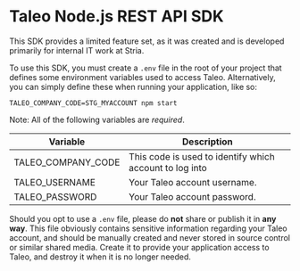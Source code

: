 Taleo Node.js REST API SDK
==========================

This SDK provides a limited feature set, as it was created and is developed primarily for internal IT work at Stria.

To use this SDK, you must create a `.env` file in the root of your project that defines some environment variables used to access Taleo. Alternatively, you can simply define these when running your application, like so:

```
TALEO_COMPANY_CODE=STG_MYACCOUNT npm start
```

Note: All of the following variables are *required*.

| Variable | Description |
|----------|-------------|
| TALEO_COMPANY_CODE | This code is used to identify which account to log into |
| TALEO_USERNAME | Your Taleo account username. |
| TALEO_PASSWORD | Your Taleo account password. |

Should you opt to use a `.env` file, please do **not** share or publish it in **any way**. This file obviously contains sensitive information regarding your Taleo account, and should be manually created and never stored in source control or similar shared media. Create it to provide your application access to Taleo, and destroy it when it is no longer needed.
